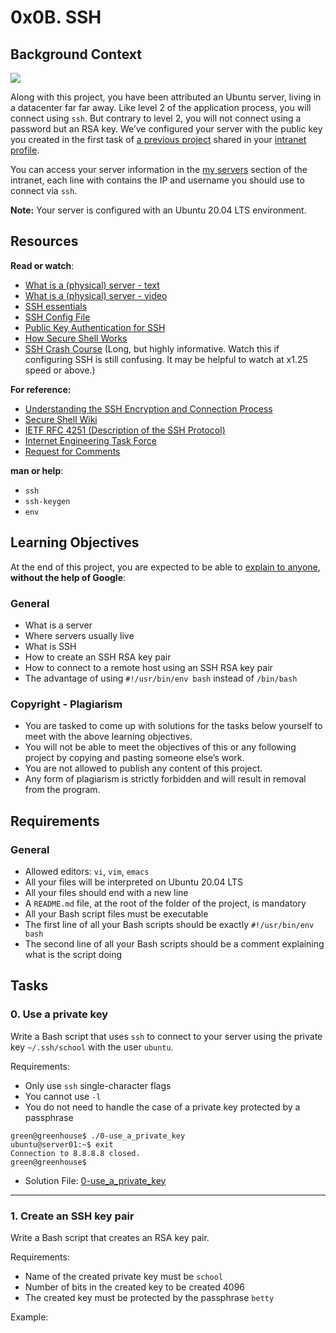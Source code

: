 # 0x0B. SSH

## Background Context

![](https://s3.amazonaws.com/intranet-projects-files/holbertonschool-sysadmin_devops/244/zPVRKhPsUP5lK.gif)

Along with this project, you have been attributed an Ubuntu server, living in a datacenter far far away. Like level 2 of the application process, you will connect using `ssh`. But contrary to level 2, you will not connect using a password but an RSA key. We’ve configured your server with the public key you created in the first task of [a previous project](https://intranet.alxswe.com/rltoken/UQIQV4HJGvBv0qrHhlDFaQ "a previous project") shared in your [intranet profile](https://intranet.alxswe.com/rltoken/8ZlNV0J-sa-dijhmhJolOg "intranet profile").

You can access your server information in the [my servers](https://intranet.alxswe.com/rltoken/e2_s_pXwBVuYbhrvoesfrg "my servers") section of the intranet, each line with contains the IP and username you should use to connect via `ssh`.

**Note:** Your server is configured with an Ubuntu 20.04 LTS environment.
## Resources

**Read or watch**:

- [What is a (physical) server - text](https://intranet.alxswe.com/rltoken/dkgW9lKiBRiUZHfq0MDJuw "What is a (physical) server - text")
- [What is a (physical) server - video](https://intranet.alxswe.com/rltoken/AxFcTdcXUCsrVp01X_EbFA "What is a (physical) server - video")
- [SSH essentials](https://intranet.alxswe.com/rltoken/ux0eM1QU9reNyG45b0erAQ "SSH essentials")
- [SSH Config File](https://intranet.alxswe.com/rltoken/Rc9FpSy4ZaQWPlcWLinbNw "SSH Config File")
- [Public Key Authentication for SSH](https://intranet.alxswe.com/rltoken/tOcxk5mtkedBM0WxyDZxTw "Public Key Authentication for SSH")
- [How Secure Shell Works](https://intranet.alxswe.com/rltoken/j0atjRrVfZ6F810qmPfAzA "How Secure Shell Works")
- [SSH Crash Course](https://intranet.alxswe.com/rltoken/FKqd8CjxExmpWGu6xGavKw "SSH Crash Course") (Long, but highly informative. Watch this if configuring SSH is still confusing. It may be helpful to watch at x1.25 speed or above.)

**For reference:**

- [Understanding the SSH Encryption and Connection Process](https://www.digitalocean.com/community/tutorials/understanding-the-ssh-encryption-and-connection-process "Understanding the SSH Encryption and Connection Process")
- [Secure Shell Wiki](https://intranet.alxswe.com/rltoken/SpiYWE79Yfr_vWDg42dzCw "Secure Shell Wiki")
- [IETF RFC 4251 (Description of the SSH Protocol)](https://intranet.alxswe.com/rltoken/f2O0OQq9tch2MYeNAzkg5w "IETF RFC 4251 (Description of the SSH Protocol)")
- [Internet Engineering Task Force](https://intranet.alxswe.com/rltoken/gd1W1UvB0KeJVWwM8BLvhA "Internet Engineering Task Force")
- [Request for Comments](https://intranet.alxswe.com/rltoken/jb-IrnQnUh-PsEDlbAU0Kw "Request for Comments")

**man or help**:

- `ssh`
- `ssh-keygen`
- `env`

## Learning Objectives

At the end of this project, you are expected to be able to [explain to anyone](https://intranet.alxswe.com/rltoken/0Wgw_i87NIVCfUcRzdZgkg "explain to anyone"), **without the help of Google**:

### General

- What is a server
- Where servers usually live
- What is SSH
- How to create an SSH RSA key pair
- How to connect to a remote host using an SSH RSA key pair
- The advantage of using `#!/usr/bin/env bash` instead of `/bin/bash`

### Copyright - Plagiarism

- You are tasked to come up with solutions for the tasks below yourself to meet with the above learning objectives.
- You will not be able to meet the objectives of this or any following project by copying and pasting someone else’s work.
- You are not allowed to publish any content of this project.
- Any form of plagiarism is strictly forbidden and will result in removal from the program.

## Requirements

### General

- Allowed editors: `vi`, `vim`, `emacs`
- All your files will be interpreted on Ubuntu 20.04 LTS
- All your files should end with a new line
- A `README.md` file, at the root of the folder of the project, is mandatory
- All your Bash script files must be executable
- The first line of all your Bash scripts should be exactly `#!/usr/bin/env bash`
- The second line of all your Bash scripts should be a comment explaining what is the script doing

## Tasks
### 0. Use a private key
Write a Bash script that uses `ssh` to connect to your server using the private key `~/.ssh/school` with the user `ubuntu`.

Requirements:

- Only use `ssh` single-character flags
- You cannot use `-l`
- You do not need to handle the case of a private key protected by a passphrase

```
green@greenhouse$ ./0-use_a_private_key
ubuntu@server01:~$ exit
Connection to 8.8.8.8 closed.
green@greenhouse$ 
```
- Solution File: [0-use_a_private_key](./`0-use_a_private_key`)

<hr>

### 1. Create an SSH key pair
Write a Bash script that creates an RSA key pair.

Requirements:

- Name of the created private key must be `school`
- Number of bits in the created key to be created 4096
- The created key must be protected by the passphrase `betty`

Example: 
```

```